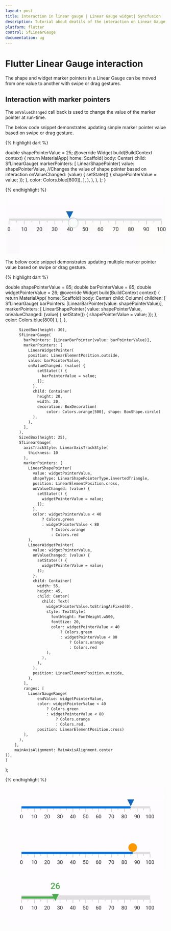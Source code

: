 ```yaml
---
layout: post
title: Interaction in linear gauge | Linear Gauge widget| Syncfusion
description: Tutorial about deatils of the interaction on Linear Gauge Flutter widget | Flutter Linear Gauge widget documentation|
platform: flutter
control: SfLinearGauge
documentation: ug
---
```


# Flutter Linear Gauge interaction

The shape and widget marker pointers in a Linear Gauge can be moved from one value to another with swipe or drag gestures.

## Interaction with marker pointers

The `onValueChanged` call back is used to change the value of the marker pointer at run-time.

The below code snippet demonstrates updating simple marker pointer value based on swipe or drag gesture.

{% highlight dart %}

double shapePointerValue = 25;
  @override
  Widget build(BuildContext context) {
    return MaterialApp(
      home: Scaffold(
        body: Center(
          child: SfLinearGauge(
            markerPointers: [
              LinearShapePointer(
                  value: shapePointerValue,
                  //Changes the value of shape pointer based on interaction
                  onValueChanged: (value) {
                    setState(() {
                      shapePointerValue = value;
                    });
                  },
                  color: Colors.blue[800]),
            ],
          ),
        ),
      ),
    );
  }

{% endhighlight %}

![Simple pointer interaction in linear gauge](images/interaction/simple_interaction.gif)

The below code snippet demonstrates updating multiple marker pointer value based on swipe or drag gesture.

{% highlight dart %}

  double shapePointerValue = 85;
  double barPointerValue = 85;
  double widgetPointerValue = 26;
  @override
  Widget build(BuildContext context) {
    return MaterialApp(
        home: Scaffold(
            body: Center(
			child: Column(
			children: [
			SfLinearGauge(
            barPointers: [LinearBarPointer(value: shapePointerValue)],
            markerPointers: [
              LinearShapePointer(
                value: shapePointerValue,
                onValueChanged: (value) {
                  setState(() {
                    shapePointerValue = value;
                  });
                },
                color: Colors.blue[800]
              ),
            ],
          ),
		  
          SizedBox(height: 30),
          SfLinearGauge(
            barPointers: [LinearBarPointer(value: barPointerValue)],
            markerPointers: [
              LinearWidgetPointer(
			  position: LinearElementPosition.outside,
			  value: barPointerValue,
			  onValueChanged: (value) {
                  setState(() {
                    barPointerValue = value;
                  });
                },
                child: Container(
                  height: 20,
                  width: 20,
                  decoration: BoxDecoration(
                      color: Colors.orange[500], shape: BoxShape.circle)
                ),
              ),
            ],
          ),
          SizedBox(height: 25),
          SfLinearGauge(
            axisTrackStyle: LinearAxisTrackStyle(
              thickness: 10
            ),
            markerPointers: [
              LinearShapePointer(
                value: widgetPointerValue,
                shapeType: LinearShapePointerType.invertedTriangle,
                position: LinearElementPosition.cross,
                onValueChanged: (value) {
                  setState(() {
                    widgetPointerValue = value;
                  });
                },
                color: widgetPointerValue < 40
                    ? Colors.green
                    : widgetPointerValue < 80
                        ? Colors.orange
                        : Colors.red
              ),
              LinearWidgetPointer(
                value: widgetPointerValue,
                onValueChanged: (value) {
                  setState(() {
                    widgetPointerValue = value;
                  });
                },
                child: Container(
                  width: 55,
                  height: 45,
                  child: Center(
                    child: Text(
                      widgetPointerValue.toStringAsFixed(0),
                      style: TextStyle(
                        fontWeight: FontWeight.w500,
                        fontSize: 20,
                        color: widgetPointerValue < 40
                            ? Colors.green
                            : widgetPointerValue < 80
                                ? Colors.orange
                                : Colors.red
                      ),
                    ),
                  ),
                ),
                position: LinearElementPosition.outside,
              ),
            ],
            ranges: [
              LinearGaugeRange(
                  endValue: widgetPointerValue,
                  color: widgetPointerValue < 40
                      ? Colors.green
                      : widgetPointerValue < 80
                          ? Colors.orange
                          : Colors.red,
                  position: LinearElementPosition.cross)
            ],
          ),
        ],
        mainAxisAlignment: MainAxisAlignment.center
    )),    
	)
);

{% endhighlight %}

![Shape pointer interaction in linear gauge](images/interaction/interaction.gif)